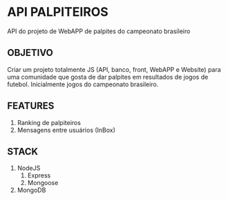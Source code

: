# API PALPITEIROS
API do projeto de WebAPP de palpites do campeonato brasileiro

## OBJETIVO
Criar um projeto totalmente JS (API, banco, front, WebAPP e Website) para uma comunidade que gosta de dar palpites em resultados de jogos de futebol. Inicialmente jogos do campeonato brasileiro.

## FEATURES
1. Ranking de palpiteiros
1. Mensagens entre usuários (InBox)

## STACK
1. NodeJS
    1. Express
    1. Mongoose
1. MongoDB
